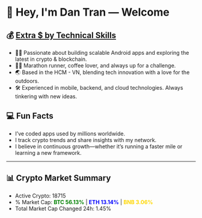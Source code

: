 # 👋 Hey, I'm Dan Tran — Welcome

## 💰 <a href="https://dantech.academy" target="_blank">Extra $ by Technical Skills</a>

- 🧑‍💻 Passionate about building scalable Android apps and exploring the latest in crypto & blockchain.
- 🏃‍♂️ Marathon runner, coffee lover, and always up for a challenge.
- 🌏 Based in the HCM - VN, blending tech innovation with a love for the outdoors.
- 🛠️ Experienced in mobile, backend, and cloud technologies. Always tinkering with new ideas.

## 💻 Fun Facts

- I’ve coded apps used by millions worldwide.
- I track crypto trends and share insights with my network.
- I believe in continuous growth—whether it’s running a faster mile or learning a new framework.

---

## 📊 Crypto Market Summary

- Active Crypto: 18715
- % Market Cap: <span style="color: green; font-weight: bold;">BTC 56.13%</span> | <span style="color: blue; font-weight: bold;">ETH 13.14%</span> | <span style="color: gold; font-weight: bold;">BNB 3.06%</span>
- Total Market Cap Changed 24h: 1.45%
